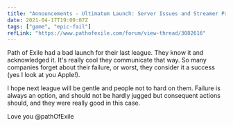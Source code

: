 ```yaml
---
title: "Announcements - Ultimatum Launch: Server Issues and Streamer Priority - Forum - Path of Exile"
date: 2021-04-17T19:09:07Z
tags: ["game", "epic-fail"]
refLink: "https://www.pathofexile.com/forum/view-thread/3082616"
---
```



Path of Exile had a bad launch for their last league. They know it and acknowledged it. It's really cool they communicate that way. So many companies forget about their failure, or worst, they consider it a success (yes I look at you Apple!). 

I hope next league will be gentle and people not to hard on them. Failure is always an option, and should not be hardly jugged but consequent actions should, and they were really good in this case. 

Love you @pathOfExile